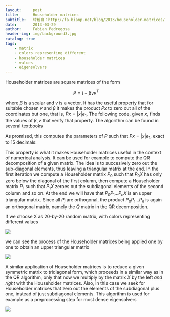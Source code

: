 ```yaml
---
layout:     post
title:      Householder matrices
subtitle:   转载自：http://fa.bianp.net/blog/2013/householder-matrices/
date:       2013-03-29
author:     Fabian Pedregosa
header-img: img/background3.jpg
catalog: true
tags:
    - matrix
    - colors representing different
    - householder matrices
    - values
    - eigensolvers
---
```


Householder matrices are square matrices of the form

$$ P = I - \beta v v^T$$

where $\beta$ is a scalar and $v$ is a vector. It has the useful
property that for suitable chosen $v$ and $\beta$ it makes the product
$P x$ to zero out all of the coordinates but one, that is, $P x =
|x| e_1$. The following code, given $x$, finds the values of $\beta,
v$ that verify that property. The algorithm can be found in several
textbooks 

As promised, this computes the parameters of $P$ such that $P x = |x| e_1$,
exact to 15 decimals:

This property is what it makes Householder matrices useful in
the context of numerical analysis. It can be used for example to
compute the QR decomposition of a given matrix. The idea is to
succesively zero out the sub-diagonal elements, thus leaving a
triangular matrix at the end. In the first iteration we compute a
Householder matrix $P_0$ such that $P_0 X$ has only zero below the
diagonal of the first column, then compute a Householder matrix $P_1$
such that $P_1 X$ zeroes out the subdiagonal elements of the second
column and so on. At the end we will have that $P_0 P_1 ... P_n X$ is
an upper triangular matrix. Since all $P_i$ are orthogonal, the
product $P_0 P_1 ... P_n$ is again an orthogonal matrix, namely the
$Q$ matrix in the QR decomposition.

If we choose X as 20-by-20 random matrix, with colors representing
different values

![](http://fa.bianp.net/blog/static/images/2013/house_random.png)


we can see the process of the Householder matrices being applied one
by one to obtain an upper triangular matrix

![](http://fa.bianp.net/blog/static/images/2013/house.gif)


A similar application of Householder matrices is to reduce a given
symmetric matrix to tridiagonal form, which proceeds in a similar way
as in the QR algorithm, only that now we multiply by the matrix $X$ by
the left *and right* with the Householder matrices. Also, in this case
we seek for Householder matrices that zero out the elements of the
subdiagonal plus one, instead of just subdiagonal elements. This
algorithm is used for example as a preprocessing step for most dense
eigensolvers

![](http://fa.bianp.net/blog/static/images/2013/house_tridiag.gif)

